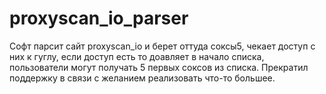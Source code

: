 # proxyscan_io_parser

Софт парсит сайт proxyscan_io и берет оттуда соксы5, чекает доступ с них к гуглу, если доступ есть то доавляет в начало списка, пользователи могут получать 5 первых соксов из списка.
Прекратил поддержку в связи с желанием реализовать что-то большее.
